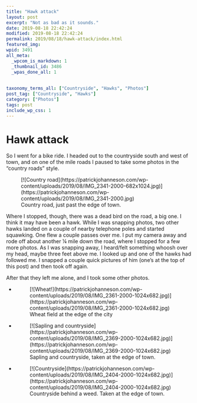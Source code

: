 ```yaml
---
title: "Hawk attack"
layout: post
excerpt: "Not as bad as it sounds."
date: 2019-08-18 22:42:24
modified: 2019-08-18 22:42:24
permalink: 2019/08/18/hawk-attack/index.html
featured_img: 
wpid: 3491
all_meta: 
  _wpcom_is_markdown: 1
  _thumbnail_id: 3486
  _wpas_done_all: 1
  
  
taxonomy_terms_all: ["Countryside", "Hawks", "Photos"]
post_tag: ["Countryside", "Hawks"]
category: ["Photos"]
tags: post
include_wp_css: 1
---
```


# Hawk attack

So I went for a bike ride. I headed out to the countryside south and west of town, and on one of the mile roads I paused to take some photos in the “country roads” style.

<figure class="wp-block-image">[![Country road](https://patrickjohanneson.com/wp-content/uploads/2019/08/IMG_2341-2000-682x1024.jpg)](https://patrickjohanneson.com/wp-content/uploads/2019/08/IMG_2341-2000.jpg)<figcaption>Country road, just past the edge of town.</figcaption></figure>Where I stopped, though, there was a dead bird on the road, a big one. I think it may have been a hawk. While I was snapping photos, two other hawks landed on a couple of nearby telephone poles and started squawking. One flew a couple passes over me. I put my camera away and rode off about another ¼ mile down the road, where I stopped for a few more photos. As I was snapping away, I heard/felt something whoosh over my head, maybe three feet above me. I looked up and one of the hawks had followed me. I snapped a couple quick pictures of him (one’s at the top of this post) and then took off again.

After that they left me alone, and I took some other photos.

- <figure>[![Wheat!](https://patrickjohanneson.com/wp-content/uploads/2019/08/IMG_2361-2000-1024x682.jpg)](https://patrickjohanneson.com/wp-content/uploads/2019/08/IMG_2361-2000-1024x682.jpg)<figcaption>Wheat field at the edge of the city</figcaption></figure>
- <figure>[![Sapling and countryside](https://patrickjohanneson.com/wp-content/uploads/2019/08/IMG_2369-2000-1024x682.jpg)](https://patrickjohanneson.com/wp-content/uploads/2019/08/IMG_2369-2000-1024x682.jpg)<figcaption>Sapling and countryside, taken at the edge of town.</figcaption></figure>
- <figure>[![Countryside](https://patrickjohanneson.com/wp-content/uploads/2019/08/IMG_2404-2000-1024x682.jpg)](https://patrickjohanneson.com/wp-content/uploads/2019/08/IMG_2404-2000-1024x682.jpg)<figcaption>Countryside behind a weed. Taken at the edge of town.</figcaption></figure>